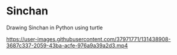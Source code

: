 # Sinchan
Drawing Sinchan in Python using turtle


https://user-images.githubusercontent.com/37971771/131438908-3687c337-2059-43ba-acfe-976a9a39a2d3.mp4

